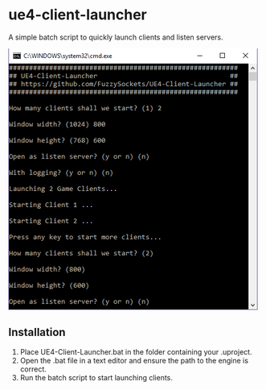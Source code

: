 # ue4-client-launcher #
A simple batch script to quickly launch clients and listen servers.

![Program Screenshot](https://raw.githubusercontent.com/FuzzySockets/UE4-Client-Launcher/master/Screenshots/screenshot.png) 

Installation
--------
1. Place UE4-Client-Launcher.bat in the folder containing your .uproject.
2. Open the .bat file in a text editor and ensure the path to the engine is correct.
3. Run the batch script to start launching clients.
